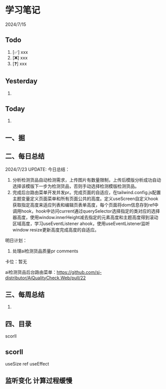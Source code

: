 # 学习笔记

2024/7/15



## Todo

1. [✅] xxx
2. [❌] xxx
3. [❓] xxx



## Yesterday

1. 




## Today

1. 



## 一、掘





## 二、每日总结

2024/7/23 UPDATE:
今日总结：

1. 分析检测货品自动检测需求，上传图片有数量限制，上传后模版分析成功自动选择该模版下一步为检测货品，否则手动选择检测模版检测货品。
2. 完成后台路由菜单开发并发pr。完成页面的自适应，在tailwind.config.js配置主题变量定义页面菜单和所有页面公共的高度。定义useScreen自定义hook获取指定高度来适应列表和编辑页表单高度，每个页面将dom信息存到ref中调用hook，hook中访问current通过querySelector选择指定的类对应的选择器高度，使用window.innerHeight减去指定的元素高度和主题高度得到滚动区域高度，学习useEventListener ahook，使用useEventListener监听window resize更新高度完成高度的自适应。




明日计划：

1. 处理ai检测货品质量pr comments



卡位：暂无

ai检测货品后台路由菜单：https://github.com/sj-distributor/AiQualityCheck.Web/pull/22

## 三、每周总结

1. 



## 四、目录

scorll



## scorll

useSize ref useEffect



## 监听变化 计算过程缓慢